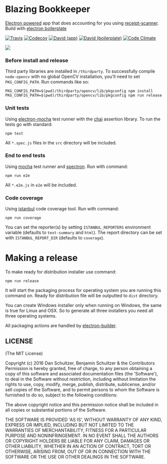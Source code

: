 # Blazing Bookkeeper

[Electron powered](http://electron.atom.io) app that does accounting for you using [receipt-scanner](https://github.com/danschultzer/receipt-scanner). Build with [electron boilerplate](https://github.com/szwacz/electron-boilerplate)

[![Travis](https://img.shields.io/travis/danschultzer/blazing-bookkeeper/master.svg)](https://travis-ci.org/danschultzer/blazing-bookkeeper/)
[![Codecov](https://img.shields.io/codecov/c/github/danschultzer/blazing-bookkeeper/master.svg)](https://codecov.io/gh/danschultzer/blazing-bookkeeper)
[![David (app)](https://david-dm.org/danschultzer/blazing-bookkeeper/status.svg?path=app)](https://david-dm.org/danschultzer/blazing-bookkeeper?path=app)
[![David (boilerplate)](https://david-dm.org/danschultzer/blazing-bookkeeper/dev-status.svg)](https://david-dm.org/danschultzer/blazing-bookkeeper?type=dev)
[![Code Climate](https://codeclimate.com/github/danschultzer/blazing-bookkeeper/badges/gpa.svg)](https://codeclimate.com/github/danschultzer/blazing-bookkeeper)


![](https://cloud.githubusercontent.com/assets/1254724/18614273/5b964992-7d40-11e6-991c-39e7ab7d25d9.gif)

### Before install and release

Third party libraries are installed in `/thirdparty`. To successfully compile `node-opencv` with no global OpenCV installation, you'll need to set `PKG_CONFIG_PATH`. Run commands like so:
```
PKG_CONFIG_PATH=$(pwd)/thirdparty/opencv/lib/pkgconfig npm install
PKG_CONFIG_PATH=$(pwd)/thirdparty/opencv/lib/pkgconfig npm run release
```

### Unit tests

Using [electron-mocha](https://github.com/jprichardson/electron-mocha) test runner with the [chai](http://chaijs.com/api/assert/) assertion library. To run the tests go with standard:
```
npm test
```

All `*.spec.js` files in the `src` directory will be included.

### End to end tests

Using [mocha](https://mochajs.org/) test runner and [spectron](http://electron.atom.io/spectron/). Run with command:
```
npm run e2e
```
All `*.e2e.js` in `e2e` will be included.

### Code coverage

Using [istanbul](http://gotwarlost.github.io/istanbul/) code coverage tool. Run with command:
```
npm run coverage
```
You can set the reporter(s) by setting `ISTANBUL_REPORTERS` environment variable (defaults to `text-summary` and `html`). The report directory can be set with `ISTANBUL_REPORT_DIR` (defaults to `coverage`).

# Making a release

To make ready for distribution installer use command:
```
npm run release
```
It will start the packaging process for operating system you are running this command on. Ready for distribution file will be outputted to `dist` directory.

You can create Windows installer only when running on Windows, the same is true for Linux and OSX. So to generate all three installers you need all three operating systems.

All packaging actions are handled by [electron-builder](https://github.com/electron-userland/electron-builder).

## LICENSE

(The MIT License)

Copyright (c) 2016 Dan Schultzer, Benjamin Schultzer & the Contributors Permission is hereby granted, free of charge, to any person obtaining a copy of this software and associated documentation files (the 'Software'), to deal in the Software without restriction, including without limitation the rights to use, copy, modify, merge, publish, distribute, sublicense, and/or sell copies of the Software, and to permit persons to whom the Software is furnished to do so, subject to the following conditions:

The above copyright notice and this permission notice shall be included in all copies or substantial portions of the Software.

THE SOFTWARE IS PROVIDED 'AS IS', WITHOUT WARRANTY OF ANY KIND, EXPRESS OR IMPLIED, INCLUDING BUT NOT LIMITED TO THE WARRANTIES OF MERCHANTABILITY, FITNESS FOR A PARTICULAR PURPOSE AND NONINFRINGEMENT. IN NO EVENT SHALL THE AUTHORS OR COPYRIGHT HOLDERS BE LIABLE FOR ANY CLAIM, DAMAGES OR OTHER LIABILITY, WHETHER IN AN ACTION OF CONTRACT, TORT OR OTHERWISE, ARISING FROM, OUT OF OR IN CONNECTION WITH THE SOFTWARE OR THE USE OR OTHER DEALINGS IN THE SOFTWARE.
